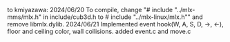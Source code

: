 to kmiyazawa:
2024/06/20
	To compile, change "# include "../mlx-mms/mlx.h" in include/cub3d.h to # include "../mlx-linux/mlx.h"" and remove libmlx.dylib.
2024/06/21
	Implemented event hook(W, A, S, D, ->, <-),
	floor and ceiling color,
	wall collisions.
        added event.c and move.c

